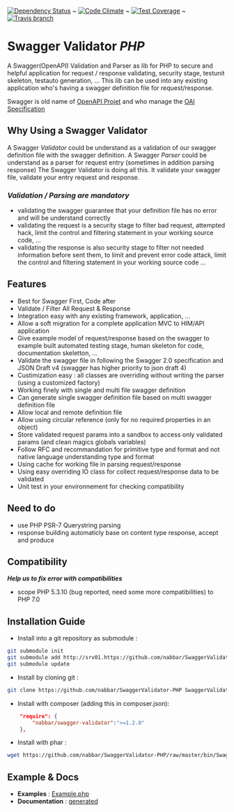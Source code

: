 [![Dependency Status](https://gemnasium.com/badges/github.com/nabbar/SwaggerValidator-PHP.svg)](https://gemnasium.com/github.com/nabbar/SwaggerValidator-PHP)  ~  [![Code Climate](https://codeclimate.com/github/nabbar/SwaggerValidator-PHP/badges/gpa.svg)](https://codeclimate.com/github/nabbar/SwaggerValidator-PHP)  ~  [![Test Coverage](https://codeclimate.com/github/nabbar/SwaggerValidator-PHP/badges/coverage.svg)](https://codeclimate.com/github/nabbar/SwaggerValidator-PHP/coverage)  ~  [![Travis branch](https://img.shields.io/travis/nabbar/SwaggerValidator-PHP/master.svg?maxAge=600&label=PHP%205.3%20--7.0)](https://travis-ci.org/nabbar/SwaggerValidator-PHP)

# **Swagger Validator _PHP_**

A Swagger(OpenAPI) Validation and Parser as lib for PHP to secure and helpful application for request / response validating, 
security stage, testunit skeleton, testauto generation, ... This lib can be used into any existing application who's 
having a swagger definition file for request/response.

Swagger is old name of [OpenAPI Projet](https://openapis.org/) and who manage the [OAI Specification](https://github.com/OAI/OpenAPI-Specification/tree/master/schemas/)

## **Why Using a Swagger Validator**
A Swagger *Validator* could be understand as a validation of our swagger definition file with the swagger definition. 
A Swagger *Parser* could be understand as a parser for request entry (sometimes in addition parsing response)
The Swagger Validator is doing all this. It validate your swagger file, validate your entry request and response.

### _Validation / Parsing are mandatory_
  - validating the swagger guarantee that your definition file has no error and will be understand correctly
  - validating the request is a security stage to filter bad request, attempted hack, limit the control and 
    filtering statement in your working source code, ...
  - validating the response is also security stage to filter not needed information before sent them, to 
    limit and prevent error code attack, limit the control and filtering statement in your working source code
    ...

## **Features**
  - Best for Swagger First, Code after
  - Validate / Filter All Request & Response
  - Integration easy with any existing framework, application, ...
  - Allow a soft migration for a complete application MVC to HIM/API application
  - Give example model of request/response based on the swagger to example built automated testing stage, human skeleton for code, documentation skeletton, ...
  - Validate the swagger file in following the Swagger 2.0 specification and JSON Draft v4 (swagger has higher priority to json draft 4)
  - Custimization easy : all classes are overriding without writing the parser (using a customized factory)
  - Working finely with single and multi file swagger definition
  - Can generate single swagger definition file based on multi swagger definition file
  - Allow local and remote definition file
  - Allow using circular reference (only for no required properties in an object)
  - Store validated request params into a sandbox to access only validated params (and clean magics globals variables)
  - Follow RFC and recommandation for primitive type and format and not native language understanding type and format
  - Using cache for working file in parsing request/response
  - Using easy overriding IO class for collect request/response data to be validated
  - Unit test in your environnement for checking compatibility

## **Need to do**
  - use PHP PSR-7 Querystring parsing
  - response building automaticly base on content type response, accept and produce

## **Compatibility**
  **_Help us to fix error with compatibilities_**
  - scope PHP 5.3.10 (bug reported, need some more compatibilities) to PHP 7.0

  
## **Installation Guide**
- Install into a git repository as submodule : 
```sh
git submodule init
git submodule add http://srv01.https://github.com/nabbar/SwaggerValidator-PHP src/lib/SwaggerValidator
git submodule update
```

- Install by cloning git : 
```sh
git clone https://github.com/nabbar/SwaggerValidator-PHP SwaggerValidator
```

- Install with composer (adding this in composer.json): 
```json
    "require": {
        "nabbar/swagger-validator":">=1.2.0"
    },
```

- Install with phar : 
```sh
wget https://github.com/nabbar/SwaggerValidator-PHP/raw/master/bin/SwaggerValidator.phar 
```

  
## **Example & Docs**
 - **Examples** : [Example.php](https://github.com/nabbar/SwaggerValidator-PHP/blob/master/src/SwaggerValidator/Example.php) 
 - **Documentation** : [generated](https://github.com/nabbar/SwaggerValidator-PHP/blob/master/doc/README.md)


